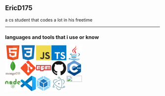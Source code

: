 ## EricD175

a cs student that codes a lot in his freetime

---

### languages and tools that i use or know

<div style="display: flex;">
  <img src="https://raw.githubusercontent.com/devicons/devicon/refs/heads/master/icons/html5/html5-original.svg" width="50" height="50" />
  <img src="https://raw.githubusercontent.com/devicons/devicon/refs/heads/master/icons/css3/css3-plain.svg" width="50" height="50" />
  <img src="https://raw.githubusercontent.com/devicons/devicon/refs/heads/master/icons/javascript/javascript-original.svg" width="50" height="50" />
  <img src="https://raw.githubusercontent.com/devicons/devicon/refs/heads/master/icons/typescript/typescript-original.svg" width="50" height="50" />
  <img src="https://raw.githubusercontent.com/devicons/devicon/refs/heads/master/icons/java/java-original.svg" width="50" height="50" />
</div>

<div style="display: flex;">
  <img src="https://raw.githubusercontent.com/devicons/devicon/refs/heads/master/icons/mongodb/mongodb-original-wordmark.svg" width="50" height="50" />
  <img src="https://raw.githubusercontent.com/devicons/devicon/refs/heads/master/icons/git/git-original.svg" width="50" height="50" />
  <img src="https://raw.githubusercontent.com/devicons/devicon/refs/heads/master/icons/npm/npm-original-wordmark.svg" width="50" height="50" />
  <img src="https://raw.githubusercontent.com/devicons/devicon/refs/heads/master/icons/github/github-original.svg" width="50" height="50" />
  <img src="https://github.com/devicons/devicon/raw/refs/heads/master/icons/cplusplus/cplusplus-original.svg" width="50" height="50" />
</div>

<div style="display: flex;">
  <img src="https://raw.githubusercontent.com/devicons/devicon/refs/heads/master/icons/nodejs/nodejs-plain-wordmark.svg" width="50" height="50" />
  <img src="https://github.com/devicons/devicon/raw/refs/heads/master/icons/vscode/vscode-original.svg" width="50" height="50" />
  <img src="https://raw.githubusercontent.com/devicons/devicon/refs/heads/master/icons/webpack/webpack-original.svg" width="50" height="50 />
  <img src="https://github.com/devicons/devicon/raw/refs/heads/master/icons/electron/electron-original.svg" width="50" height="50" />
  <img src="https://github.com/devicons/devicon/raw/refs/heads/master/icons/electron/electron-original.svg" width="50" height="50" />
  <img src="https://encrypted-tbn0.gstatic.com/images?q=tbn:ANd9GcRBLHdY5kEI1kMs_CzI2yMzH6z6eIOMPg7-dw&s" width="50" height="50%" />
</div>
